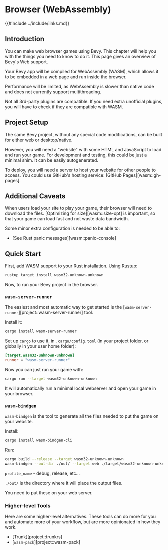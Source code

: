 # Browser (WebAssembly)

{{#include ../include/links.md}}

## Introduction

You can make web browser games using Bevy. This chapter will help you with
the things you need to know to do it. This page gives an overview of Bevy's
Web support.

Your Bevy app will be compiled for WebAssembly (WASM), which allows it to
be embedded in a web page and run inside the browser.

Performance will be limited, as WebAssembly is slower than native code and
does not currently support multithreading.

Not all 3rd-party plugins are compatible. If you need extra unofficial plugins,
you will have to check if they are compatible with WASM.

## Project Setup

The same Bevy project, without any special code modifications, can be built
for either web or desktop/native.

However, you will need a "website" with some HTML and JavaScript to load and
run your game. For development and testing, this could be just a minimal shim.
It can be easily autogenerated.

To deploy, you will need a server to host your website for other
people to access. You could use GitHub's hosting service: [GitHub
Pages][wasm::gh-pages].

## Additional Caveats

When users load your site to play your game, their browser will need to
download the files. [Optimizing for size][wasm::size-opt] is important,
so that your game can load fast and not waste data bandwidth.

Some minor extra configuration is needed to be able to:
 - [See Rust panic messages][wasm::panic-console]

## Quick Start

First, add WASM support to your Rust installation. Using Rustup:

```sh
rustup target install wasm32-unknown-unknown
```

Now, to run your Bevy project in the browser.

### `wasm-server-runner`

The easiest and most automatic way to get started is the
[`wasm-server-runner`][project::wasm-server-runner] tool.

Install it:

```sh
cargo install wasm-server-runner
```

Set up `cargo` to use it, in `.cargo/config.toml` (in your project folder,
or globally in your user home folder):

```toml
[target.wasm32-unknown-unknown]
runner = "wasm-server-runner"
```

Now you can just run your game with:

```sh
cargo run --target wasm32-unknown-unknown
```

It will automatically run a minimal local webserver and open your game in your browser.

### `wasm-bindgen`

`wasm-bindgen` is the tool to generate all the files needed to put the game on your website.

Install:

```sh
cargo install wasm-bindgen-cli
```

Run:

```sh
cargo build --release --target wasm32-unknown-unknown
wasm-bindgen --out-dir ./out/ --target web ./target/wasm32-unknown-unknown/{profile_name}/{app_name}.wasm
```

`profile_name` - debug, release, etc...

`./out/` is the directory where it will place the output files.

You need to put these on your web server.

### Higher-level Tools

Here are some higher-level alternatives. These tools can do more for you
and automate more of your workflow, but are more opinionated in how they work.

- [Trunk][project::trunkrs]
- [`wasm-pack`][project::wasm-pack]
